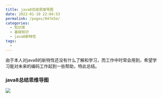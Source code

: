 ```yaml
---
title: java8总结思维导图
date: 2022-01-10 22:04:53
permalink: /pages/047e5e/
categories:
  - 知识库
  - 基础知识
  - java8新特性
tags:
  - 
---
```


由于本人对java8的新特性还没有什么了解和学习，而工作中时常会用到，希望学习能对未来的编码工作起到一些帮助，特此总结。
### java8总结思维导图
![](https://cdn.nlark.com/yuque/0/2020/png/1089013/1598713774605-92677562-59af-4484-8082-df7fb21445e2.png)

